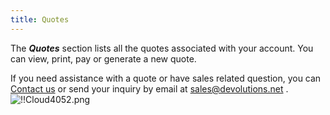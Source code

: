 ```yaml
---
title: Quotes
---
```

The ***Quotes*** section lists all the quotes associated with your account. You can view, print, pay or generate a new quote.  

If you need assistance with a quote or have sales related question, you can [Contact us](https://devolutions.net/contact) or send your inquiry by email at [sales@devolutions.net](mailto:sales@devolutions.net) .  
![!!Cloud4052.png](https://webdevolutions.azureedge.net/docs/en/cloud/Cloud4052.png) 

